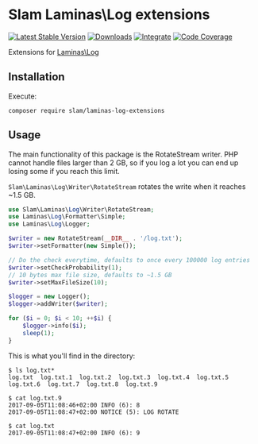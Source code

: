 # Slam Laminas\Log extensions

[![Latest Stable Version](https://img.shields.io/packagist/v/slam/laminas-log-extensions.svg)](https://packagist.org/packages/slam/laminas-log-extensions)
[![Downloads](https://img.shields.io/packagist/dt/slam/laminas-log-extensions.svg)](https://packagist.org/packages/slam/laminas-log-extensions)
[![Integrate](https://github.com/Slamdunk/laminas-log-extensions/workflows/Integrate/badge.svg?branch=master)](https://github.com/Slamdunk/laminas-log-extensions/actions)
[![Code Coverage](https://codecov.io/gh/Slamdunk/laminas-log-extensions/coverage.svg?branch=master)](https://codecov.io/gh/Slamdunk/laminas-log-extensions?branch=master)

Extensions for [Laminas\Log](https://github.com/laminas/laminas-log)

## Installation

Execute:

`composer require slam/laminas-log-extensions`

## Usage

The main functionality of this package is the RotateStream writer.
PHP cannot handle files larger than 2 GB, so if you log a lot you can end up
losing some if you reach this limit.

`Slam\Laminas\Log\Writer\RotateStream` rotates the write when it reaches ~1.5 GB.

```php
use Slam\Laminas\Log\Writer\RotateStream;
use Laminas\Log\Formatter\Simple;
use Laminas\Log\Logger;

$writer = new RotateStream(__DIR__ . '/log.txt');
$writer->setFormatter(new Simple());

// Do the check everytime, defaults to once every 100000 log entries
$writer->setCheckProbability(1);
// 10 bytes max file size, defaults to ~1.5 GB
$writer->setMaxFileSize(10);

$logger = new Logger();
$logger->addWriter($writer);

for ($i = 0; $i < 10; ++$i) {
    $logger->info($i);
    sleep(1);
}
```

This is what you'll find in the directory:

```
$ ls log.txt*
log.txt  log.txt.1  log.txt.2  log.txt.3  log.txt.4  log.txt.5  log.txt.6  log.txt.7  log.txt.8  log.txt.9

$ cat log.txt.9
2017-09-05T11:08:46+02:00 INFO (6): 8
2017-09-05T11:08:47+02:00 NOTICE (5): LOG ROTATE

$ cat log.txt
2017-09-05T11:08:47+02:00 INFO (6): 9
```
